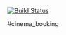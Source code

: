 [![Build Status](https://travis-ci.com/SergejBusch/cinema_booking.svg?branch=master)](https://travis-ci.com/SergejBusch/cinema_booking)


#cinema_booking

